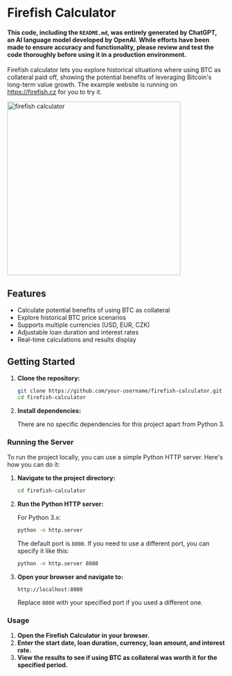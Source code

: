 # Firefish Calculator

#### This code, including the `README.md`, was entirely generated by ChatGPT, an AI language model developed by OpenAI. While efforts have been made to ensure accuracy and functionality, please review and test the code thoroughly before using it in a production environment.

Firefish calculator lets you explore historical situations where using BTC as collateral paid off, showing the potential benefits of leveraging Bitcoin's long-term value growth. The example website is running on https://firefish.cz for you to try it.

<img width="400" alt="firefish calculator" src="https://github.com/user-attachments/assets/aa631765-56be-426a-82d0-4d8ba7c60b98">


## Features

- Calculate potential benefits of using BTC as collateral
- Explore historical BTC price scenarios
- Supports multiple currencies (USD, EUR, CZK)
- Adjustable loan duration and interest rates
- Real-time calculations and results display

## Getting Started

1. **Clone the repository:**

    ```bash
    git clone https://github.com/your-username/firefish-calculator.git
    cd firefish-calculator
    ```

2. **Install dependencies:**

    There are no specific dependencies for this project apart from Python 3.

### Running the Server

To run the project locally, you can use a simple Python HTTP server. Here's how you can do it:

1. **Navigate to the project directory:**

    ```bash
    cd firefish-calculator
    ```

2. **Run the Python HTTP server:**

    For Python 3.x:

    ```bash
    python -m http.server
    ```

    The default port is `8000`. If you need to use a different port, you can specify it like this:

    ```bash
    python -m http.server 8080
    ```

3. **Open your browser and navigate to:**

    ```
    http://localhost:8000
    ```

    Replace `8000` with your specified port if you used a different one.

### Usage

1. **Open the Firefish Calculator in your browser.**
2. **Enter the start date, loan duration, currency, loan amount, and interest rate.**
3. **View the results to see if using BTC as collateral was worth it for the specified period.**
